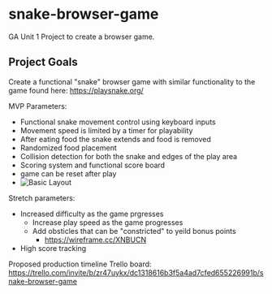 # snake-browser-game
GA Unit 1 Project to create a browser game.

## Project Goals
Create a functional "snake" browser game with similar functionality to the game found here: https://playsnake.org/

MVP Parameters:
- Functional snake movement control using keyboard inputs
- Movement speed is limited by a timer for playability
- After eating food the snake extends and food is removed
- Randomized food placement
- Collision detection for both the snake and edges of the play area
- Scoring system and functional score board
- game can be reset after play
- ![Basic Layout](https://wireframe.cc/6RoapL)

Stretch parameters:
- Increased difficulty as the game prgresses
    - Increase play speed as the game progresses
    - Add obsticles that can be "constricted" to yeild bonus points
        - https://wireframe.cc/XNBUCN
- High score tracking



Proposed production timeline Trello board:
https://trello.com/invite/b/zr47uykx/dc1318616b3f5a4ad7cfed655226991b/snake-browser-game

